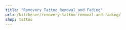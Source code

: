 ```yaml
---
title: "Removery Tattoo Removal and Fading"
url: /kitchener/removery-tattoo-removal-and-fading/
shop: tattoo
---
```

